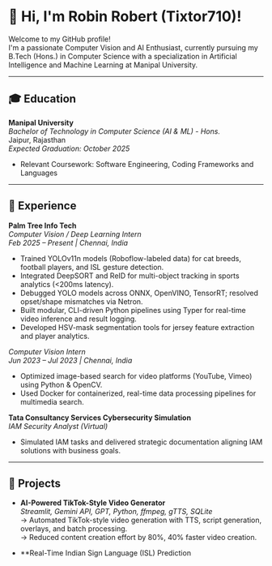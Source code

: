 # 👋 Hi, I'm Robin Robert (Tixtor710)!

Welcome to my GitHub profile!  
I'm a passionate Computer Vision and AI Enthusiast, currently pursuing my B.Tech (Hons.) in Computer Science with a specialization in Artificial Intelligence and Machine Learning at Manipal University.

---

## 🎓 Education

**Manipal University**  
_Bachelor of Technology in Computer Science (AI & ML) - Hons._  
Jaipur, Rajasthan  
_Expected Graduation: October 2025_

- Relevant Coursework: Software Engineering, Coding Frameworks and Languages

---

## 💼 Experience

**Palm Tree Info Tech**  
_Computer Vision / Deep Learning Intern_  
_Feb 2025 – Present | Chennai, India_
- Trained YOLOv11n models (Roboflow-labeled data) for cat breeds, football players, and ISL gesture detection.
- Integrated DeepSORT and ReID for multi-object tracking in sports analytics (<200ms latency).
- Debugged YOLO models across ONNX, OpenVINO, TensorRT; resolved opset/shape mismatches via Netron.
- Built modular, CLI-driven Python pipelines using Typer for real-time video inference and result logging.
- Developed HSV-mask segmentation tools for jersey feature extraction and player analytics.

_Computer Vision Intern_  
_Jun 2023 – Jul 2023 | Chennai, India_
- Optimized image-based search for video platforms (YouTube, Vimeo) using Python & OpenCV.
- Used Docker for containerized, real-time data processing pipelines for multimedia search.

**Tata Consultancy Services Cybersecurity Simulation**  
_IAM Security Analyst (Virtual)_
- Simulated IAM tasks and delivered strategic documentation aligning IAM solutions with business goals.

---

## 🚀 Projects

- **AI-Powered TikTok-Style Video Generator**  
  _Streamlit, Gemini API, GPT, Python, ffmpeg, gTTS, SQLite_  
  → Automated TikTok-style video generation with TTS, script generation, overlays, and batch processing.  
  → Reduced content creation effort by 80%, 40% faster video creation.

- **Real-Time Indian Sign Language (ISL) Prediction
